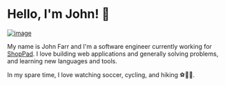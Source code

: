 # Hello, I'm John! 👋

[![image](https://camo.githubusercontent.com/76fb1b06ca8b8c5dbb8da7cdbf333f6f6975413a54eaffe9a41e52a70408776e/68747470733a2f2f696d672e736869656c64732e696f2f62616467652f4c696e6b6564496e2d50726f66696c652d696e666f726d6174696f6e616c3f7374796c653d666c6174266c6f676f3d6c696e6b6564696e266c6f676f436f6c6f723d776869746526636f6c6f723d304136364332)](https://www.linkedin.com/in/farrjohn/)

My name is John Farr and I'm a software engineer currently working for [ShopPad](https://theshoppad.com/). I love building web applications and generally solving problems, and learning new languages and tools.

In my spare time, I love watching soccer, cycling, and hiking ⚽🚴🥾.
